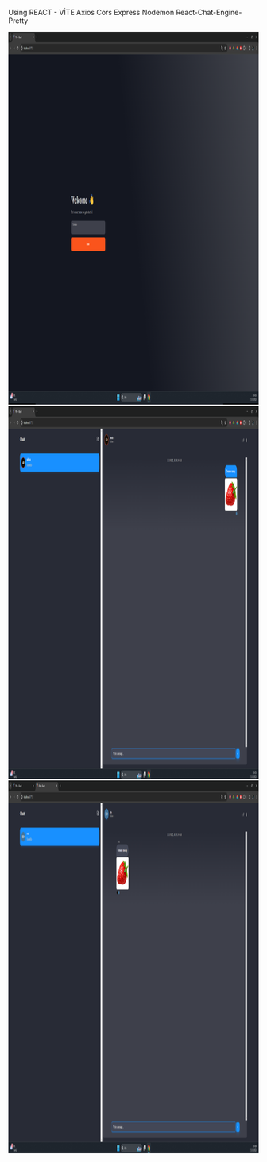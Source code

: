 Using REACT - VİTE 
Axios
Cors
Express
Nodemon
React-Chat-Engine-Pretty

<img src="https://github.com/eoakpinarr/nodejs-react-chat/blob/main/Ekran%20G%C3%B6r%C3%BCnt%C3%BCs%C3%BC%20(1).png?raw=true" height="750">

<img src="https://github.com/eoakpinarr/nodejs-react-chat/blob/main/Ekran%20G%C3%B6r%C3%BCnt%C3%BCs%C3%BC%20(2).png?raw=true" height="750">

<img src="https://github.com/eoakpinarr/nodejs-react-chat/blob/main/Ekran%20G%C3%B6r%C3%BCnt%C3%BCs%C3%BC%20(3).png?raw=true" height="750">
